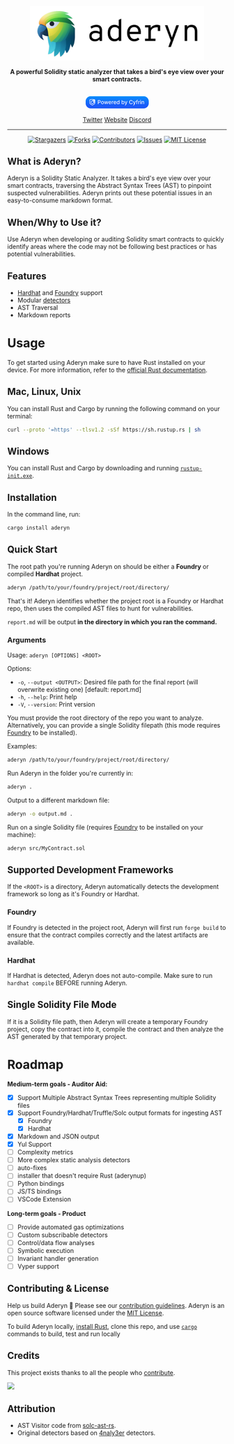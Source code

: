 

<p align="center">
    <br />
    <a href="https://cyfrin.io/">
        <img src=".github/images/aderyn_logo.png" width="400" alt=""/></a>
    <br />
</p>
<p align="center"><strong>A powerful Solidity static analyzer that takes a bird's eye view over your smart contracts.
</strong></p>
<p align="center">
    <br />
    <a href="https://cyfrin.io/">
        <img src=".github/images/poweredbycyfrinblue.png" width="145" alt=""/></a>
    <br />
</p>


<p align="center">
<a href="https://twitter.com/cyfrinaudits">Twitter</a>
<a href="https://cyfrin.io">Website</a>
<a href="https://discord.gg/cyfrin">Discord</a>
<p>

---

<div align="center">

[![Stargazers][stars-shield]][stars-url] [![Forks][forks-shield]][forks-url]
[![Contributors][contributors-shield]][contributors-url]
[![Issues][issues-shield]][issues-url]
[![MIT License][license-shield]][license-url]

</div>





## What is Aderyn?

Aderyn is a Solidity Static Analyzer. It takes a bird's eye view over your smart contracts, traversing the Abstract Syntax Trees (AST) to pinpoint suspected vulnerabilities. Aderyn prints out these potential issues in an easy-to-consume markdown format.

## When/Why to Use it?

Use Aderyn when developing or auditing Solidity smart contracts to quickly identify areas where the code may not be following best practices or has potential vulnerabilities.

## Features

* [Hardhat](https://hardhat.org/) and [Foundry](https://book.getfoundry.sh/) support
* Modular [detectors](./src/detect/)
* AST Traversal
* Markdown reports

# Usage

To get started using Aderyn make sure to have Rust installed on your device. For more information, refer to the [official Rust documentation](https://www.rust-lang.org/tools/install).

## Mac, Linux, Unix

You can install Rust and Cargo by running the following command on your terminal:
  ```sh
  curl --proto '=https' --tlsv1.2 -sSf https://sh.rustup.rs | sh
 ```

## Windows

You can install Rust and Cargo by downloading and running [`rustup-init.exe`](https://static.rust-lang.org/rustup/dist/i686-pc-windows-gnu/rustup-init.exe).

## Installation

In the command line, run:
```sh
cargo install aderyn
```

## Quick Start

The root path you're running Aderyn on should be either a **Foundry** or compiled **Hardhat** project.

```sh
aderyn /path/to/your/foundry/project/root/directory/
```

That's it! Aderyn identifies whether the project root is a Foundry or Hardhat repo, then uses the compiled AST files to hunt for vulnerabilities. 

`report.md` will be output **in the directory in which you ran the command.**


### Arguments

Usage: `aderyn [OPTIONS] <ROOT>`

Options:
  - `-o`, `--output <OUTPUT>`: Desired file path for the final report (will overwrite existing one) [default: report.md]
  - `-h`, `--help`: Print help
  - `-V`, `--version`: Print version


You must provide the root directory of the repo you want to analyze. Alternatively, you can provide a single Solidity filepath (this mode requires [Foundry](https://book.getfoundry.sh/) to be installed).

Examples:

```sh
aderyn /path/to/your/foundry/project/root/directory/
```

Run Aderyn in the folder you're currently in:

```sh
aderyn .
```

Output to a different markdown file:

```sh
aderyn -o output.md .
```

Run on a single Solidity file (requires [Foundry](https://book.getfoundry.sh/) to be installed on your machine):

```sh
aderyn src/MyContract.sol
```

## Supported Development Frameworks

If the `<ROOT>` is a directory, Aderyn automatically detects the development framework so long as it's Foundry or Hardhat. 

### Foundry

If Foundry is detected in the project root, Aderyn will first run `forge build` to ensure that the contract compiles correctly and the latest artifacts are available.

### Hardhat

If Hardhat is detected, Aderyn does not auto-compile. Make sure to run `hardhat compile` BEFORE running Aderyn. 

## Single Solidity File Mode

If it is a Solidity file path, then Aderyn will create a temporary Foundry project, copy the contract into it, compile the contract and then analyze the AST generated by that temporary project.

# Roadmap

**Medium-term goals - Auditor Aid:**
* [x] Support Multiple Abstract Syntax Trees representing multiple Solidity files
* [x] Support Foundry/Hardhat/Truffle/Solc output formats for ingesting AST
  * [x] Foundry
  * [x] Hardhat
* [x] Markdown and JSON output
* [x] Yul Support
* [ ] Complexity metrics
* [ ] More complex static analysis detectors
* [ ] auto-fixes
* [ ] installer that doesn't require Rust (aderynup)
* [ ] Python bindings
* [ ] JS/TS bindings
* [ ] VSCode Extension

**Long-term goals - Product**

* [ ] Provide automated gas optimizations
* [ ] Custom subscribable detectors
* [ ] Control/data flow analyses
* [ ] Symbolic execution
* [ ] Invariant handler generation
* [ ] Vyper support

## Contributing & License

Help us build Aderyn 🦜 Please see our [contribution guidelines](./CONTRIBUTING.md).
Aderyn is an open source software licensed under the [MIT License](./LICENSE).

To build Aderyn locally, [install Rust](https://www.rust-lang.org/tools/install), clone this repo, and use [`cargo`](https://doc.rust-lang.org/cargo/getting-started/first-steps.html) commands to build, test and run locally

## Credits

This project exists thanks to all the people who [contribute](/CONTRIBUTING.md).<br>

<a href="https://github.com/cyfrin/Aderyn/graphs/contributors">
  <img src="https://contrib.rocks/image?repo=cyfrin/Aderyn" />
</a>

## Attribution
* AST Visitor code from [solc-ast-rs](https://github.com/hrkrshnn/solc-ast-rs).
* Original detectors based on [4naly3er](https://github.com/Picodes/4naly3er) detectors.


[contributors-shield]: https://img.shields.io/github/contributors/cyfrin/aderyn
[contributors-url]: https://github.com/cyfrin/aderyn/graphs/contributors
[forks-shield]: https://img.shields.io/github/forks/cyfrin/aderyn
[forks-url]: https://github.com/cyfrin/aderyn/network/members
[stars-shield]: https://img.shields.io/github/stars/cyfrin/aderyn
[stars-url]: https://github.com/cyfrin/aderyn/stargazers
[issues-shield]: https://img.shields.io/github/issues/cyfrin/aderyn
[issues-url]: https://github.com/cyfrin/aderyn/issues
[license-shield]: https://img.shields.io/github/license/cyfrin/aderyn?logoColor=%23fff&color=blue
[license-url]: https://github.com/cyfrin/aderyn/blob/master/LICENSE.txt
[linkedin-shield]: https://img.shields.io/badge/-LinkedIn-black.svg?style=for-the-badge&logo=linkedin&colorB=555
